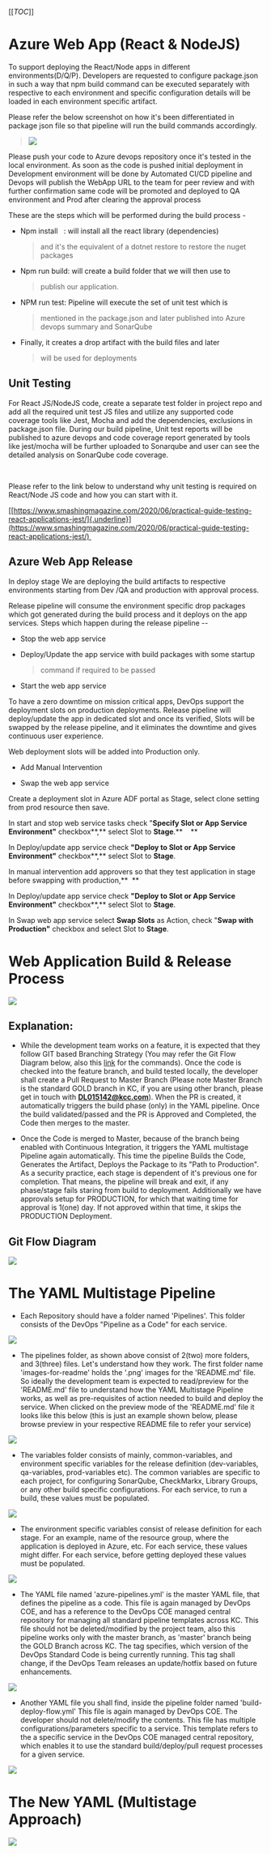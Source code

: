 [[_TOC_]]

# Azure Web App (React & NodeJS)

To support deploying the React/Node apps in different
environments(D/Q/P). Developers are requested to configure package.json
in such a way that npm build command can be executed separately with
respective to each environment and specific configuration details will
be loaded in each environment specific artifact. 

Please refer the below screenshot on how it's been differentiated in
package json file so that pipeline will run the build commands
accordingly. 

> ![](images-for-readme/image10.png)

Please push your code to Azure devops repository once it's tested in the
local environment. As soon as the code is pushed initial deployment in
Development environment will be done by Automated CI/CD pipeline and
Devops will publish the WebApp URL to the team for peer review and with
further confirmation same code will be promoted and deployed to QA
environment and Prod after clearing the approval process 

These are the steps which will be performed during the build process - 

-   Npm install   : will install all the react library (dependencies)
    > and it's the equivalent of a dotnet restore to restore the nuget
    > packages 

-   Npm run build: will create a build folder that we will then use to
    > publish our application. 

-   NPM run test: Pipeline will execute the set of unit test which is
    > mentioned in the package.json and later published into Azure
    > devops summary and SonarQube 

-   Finally, it creates a drop artifact with the build files and later
    > will be used for deployments 

## Unit Testing

For React JS/NodeJS code, create a separate test folder in project repo
and add all the required unit test JS files and utilize any supported
code coverage tools like Jest, Mocha and add the dependencies,
exclusions in package.json file. During our build pipeline, Unit test
reports will be published to azure devops and code coverage report
generated by tools like jest/mocha will be further uploaded to Sonarqube
and user can see the detailed analysis on SonarQube code coverage. 

 

Please refer to the link below to understand why unit testing is
required on React/Node JS code and how you can start with it. 

[[https://www.smashingmagazine.com/2020/06/practical-guide-testing-react-applications-jest/]{.underline}](https://www.smashingmagazine.com/2020/06/practical-guide-testing-react-applications-jest/) 

## Azure Web App Release

In deploy stage We are deploying the build artifacts to
respective environments starting from Dev /QA and production with
approval process.

Release pipeline will consume the environment specific drop packages
which got generated during the build process and it deploys on the app
services. Steps which happen during the release pipeline --

-   Stop the web app service

-   Deploy/Update the app service with build packages with some startup
    > command if required to be passed 

-   Start the web app service  

To have a zero downtime on mission critical apps, DevOps support the
deployment slots on production deployments. Release pipeline will
deploy/update the app in dedicated slot and once its verified, Slots
will be swapped by the release pipeline, and it eliminates the downtime
and gives continuous user experience. 

Web deployment slots will be added into Production only. 

-   Add Manual Intervention 

-   Swap the web app service 

Create a deployment slot in Azure ADF portal as Stage, select clone
setting from prod resource then save. 

In start and stop web service tasks check "**Specify Slot or App Service
Environment"** checkbox**,** select Slot to **Stage**.**    ** 

In Deploy/update app service check **"Deploy to Slot or App Service
Environment"** checkbox**,** select Slot to **Stage**. 

In manual intervention add approvers so that they test application in
stage before swapping with production,**  ** 

In Deploy/update app service check **"Deploy to Slot or App Service
Environment"** checkbox**,** select Slot to **Stage**. 

In Swap web app service select **Swap Slots** as Action, check "**Swap
with Production"** checkbox and select Slot to **Stage**. 


# Web Application Build & Release Process

 ![](images-for-readme/image1.png)

## Explanation:

-   While the development team works on a feature, it is expected that
    they follow GIT based Branching Strategy (You may refer the Git Flow
    Diagram below, also this
    [link](https://danielkummer.github.io/git-flow-cheatsheet/) for the
    commands). Once the code is checked into the feature branch, and
    build tested locally, the developer shall create a Pull Request to
    Master Branch (Please note Master Branch is the standard GOLD branch
    in KC, if you are using other branch, please get in touch with
    [**DL015142@kcc.com**](mailto:DL015142@kcc.com)). When the PR is
    created, it automatically triggers the build phase (only) in the
    YAML pipeline. Once the build validated/passed and the PR is
    Approved and Completed, the Code then merges to the master.

-   Once the Code is merged to Master, because of the branch being
    enabled with Continuous Integration, it triggers the YAML multistage
    Pipeline again automatically. This time the pipeline Builds the
    Code, Generates the Artifact, Deploys the Package to its "Path to
    Production". As a security practice, each stage is dependent of it's
    previous one for completion. That means, the pipeline will break and
    exit, if any phase/stage fails staring from build to deployment.
    Additionally we have approvals setup for PRODUCTION, for which that
    waiting time for approval is 1(one) day. If not approved within that
    time, it skips the PRODUCTION Deployment.

## Git Flow Diagram

 ![](images-for-readme/image2.png)

# The YAML Multistage Pipeline

-   Each Repository should have a folder named 'Pipelines'. This folder
    consists of the DevOps "Pipeline as a Code" for each service.

 ![](images-for-readme/image3.png)

-   The pipelines folder, as shown above consist of 2(two) more folders,
    and 3(three) files. Let's understand how they work. The first folder
    name 'images-for-readme' holds the '.png' images for the 'README.md'
    file. So ideally the development team is expected to read/preview
    for the 'README.md' file to understand how the YAML Multistage
    Pipeline works, as well as pre-requisites of action needed to build
    and deploy the service. When clicked on the preview mode of the
    'README.md' file it looks like this below (this is just an example
    shown below, please browse preview in your respective README file to
    refer your service)

 ![](images-for-readme/image4.png)

-   The variables folder consists of mainly, common-variables, and
    environment specific variables for the release definition
    (dev-variables, qa-variables, prod-variables etc). The common
    variables are specific to each project, for configuring SonarQube,
    CheckMarkx, Library Groups, or any other build specific
    configurations. For each service, to run a build, these values must
    be populated.

 ![](images-for-readme/image5.png)

-   The environment specific variables consist of release definition for
    each stage. For an example, name of the resource group, where the
    application is deployed in Azure, etc. For each service, these
    values might differ. For each service, before getting deployed these
    values must be populated.

 ![](images-for-readme/image6.png)

-   The YAML file named 'azure-pipelines.yml' is the master YAML file,
    that defines the pipeline as a code. This file is again managed by
    DevOps COE, and has a reference to the DevOps COE managed central
    repository for managing all standard pipeline templates across KC.
    This file should not be deleted/modified by the project team, also
    this pipeline works only with the master branch, as 'master' branch
    being the GOLD Branch across KC. The tag specifies, which version of
    the DevOps Standard Code is being currently running. This tag shall
    change, if the DevOps Team releases an update/hotfix based on future
    enhancements.

 ![](images-for-readme/image7.png)

-   Another YAML file you shall find, inside the pipeline folder named
    'build-deploy-flow.yml' This file is again managed by DevOps COE.
    The developer should not delete/modify the contents. This file has
    multiple configurations/parameters specific to a service. This
    template refers to the a specific service in the DevOps COE managed
    central repository, which enables it to use the standard
    build/deploy/pull request processes for a given service.

 ![](images-for-readme/image8.png)

# The New YAML (Multistage Approach)

 ![](images-for-readme/image9.png)

